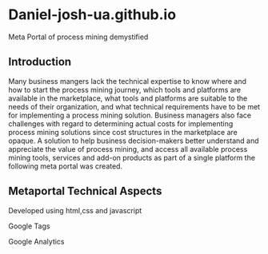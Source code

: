 # Daniel-josh-ua.github.io
Meta Portal of process mining demystified

## Introduction
Many business mangers lack the technical expertise to know where and how to start the process mining journey, which tools and platforms are available in the marketplace, what tools and platforms are suitable to the needs of their organization, and what technical requirements have to be met for implementing a process mining solution. Business managers also face challenges with regard to determining actual costs for implementing process mining solutions since cost structures in the marketplace are opaque.
A solution to help business decision-makers better understand and appreciate the value of process mining, and access all available process mining tools, services and add-on products as part of a single platform the following meta portal was created.

## Metaportal Technical Aspects 

Developed using html,css and javascript

Google Tags

Google Analytics 
